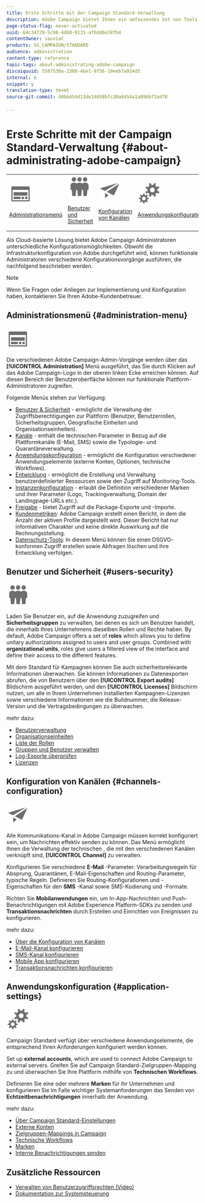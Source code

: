 ```yaml
---
title: Erste Schritte mit der Campaign Standard-Verwaltung
description: Adobe Campaign bietet Ihnen ein umfassendes Set von Tools zur Administration der Anwendung. Hier erfahren Sie, wie Sie Benutzer verwalten und Kanäle konfigurieren können.
page-status-flag: never-activated
uuid: 64c34729-5c98-4db0-9131-af6dd0e78fb4
contentOwner: sauviat
products: SG_CAMPAIGN/STANDARD
audience: administration
content-type: reference
topic-tags: about-administrating-adobe-campaign
discoiquuid: 5587530a-2308-4be1-9f56-19eeb7a924d5
internal: n
snippet: y
translation-type: tm+mt
source-git-commit: 40bb454d13de14658bfc30a6454a1a896bf3ad70

---
```



# Erste Schritte mit der Campaign Standard-Verwaltung {#about-administrating-adobe-campaign}

<table>
<tr><td><img src="assets/do-not-localize/icon_menu.svg" width="60px"><p><a href="#administration-menu">Administrationsmenü</a></p></td>
<td><img src="assets/do-not-localize/icon_users.svg" width="60px"><p><a href="#users-security">Benutzer und Sicherheit</a></p></td>
<td><img src="assets/do-not-localize/icon_channels.svg" width="60px"><p><a href="#channels-configuration">Konfiguration von Kanälen</a></p></td>
<td><img src="assets/do-not-localize/icon_settings.svg" width="60px"><p><a href="#application-settings">Anwendungskonfiguration</a></p></td></tr>
</table>

Als Cloud-basierte Lösung bietet Adobe Campaign Administratoren unterschiedliche Konfigurationsmöglichkeiten. Obwohl die Infrastrukturkonfiguration von Adobe durchgeführt wird, können funktionale Administratoren verschiedene Konfigurationsvorgänge ausführen, die nachfolgend beschrieben werden.

>[!NOTE]
>
>Wenn Sie Fragen oder Anliegen zur Implementierung und Konfiguration haben, kontaktieren Sie Ihren Adobe-Kundenbetreuer.

## Administrationsmenü {#administration-menu}

<img src="assets/do-not-localize/icon_menu.svg" width="60px">

Die verschiedenen Adobe Campaign-Admin-Vorgänge werden über das **[!UICONTROL Administration]** Menü ausgeführt, das Sie durch Klicken auf das Adobe Campaign-Logo in der oberen linken Ecke erreichen können. Auf diesen Bereich der Benutzeroberfläche können nur funktionale Plattform-Administratoren zugreifen.

Folgende Menüs stehen zur Verfügung:

* [Benutzer &amp; Sicherheit](../../administration/using/about-access-management.md) - ermöglicht die Verwaltung der Zugriffsberechtigungen zur Plattform (Benutzer, Benutzerrollen, Sicherheitsgruppen, Geografische Einheiten und Organisationseinheiten).
* [Kanäle](../../administration/using/about-channel-configuration.md) - enthält die technischen Parameter in Bezug auf die Plattformkanäle (E-Mail, SMS) sowie die Typologie- und Quarantäneverwaltung.
* [Anwendungskonfiguration](../../administration/using/external-accounts.md) - ermöglicht die Konfiguration verschiedener Anwendungselemente (externe Konten, Optionen, technische Workflows).
* [Entwicklung](../../developing/using/data-model-concepts.md) - ermöglicht die Erstellung und Verwaltung benutzerdefinierter Ressourcen sowie den Zugriff auf Monitoring-Tools.
* [Instanzenkonfiguration](../../administration/using/branding.md) - erlaubt die Definition verschiedener Marken und ihrer Parameter (Logo, Trackingverwaltung, Domain der Landingpage-URLs etc.).
* [Freigabe](../../automating/using/managing-packages.md) - bietet Zugriff auf die Package-Exporte und -Importe.
* [Kundenmetriken](../../audiences/using/active-profiles.md): Adobe Campaign erstellt einen Bericht, in dem die Anzahl der aktiven Profile dargestellt wird. Dieser Bericht hat nur informativen Charakter und keine direkte Auswirkung auf die Rechnungsstellung.
* [Datenschutz-Tools](https://docs.campaign.adobe.com/doc/standard/getting_started/de/ACS_GDPR.html): In diesem Menü können Sie einen DSGVO-konformen Zugriff erstellen sowie Abfragen löschen und ihre Entwicklung verfolgen.

## Benutzer und Sicherheit {#users-security}

<img src="assets/do-not-localize/icon_users.svg"  width="60px">

Laden Sie Benutzer ein, auf die Anwendung zuzugreifen und **Sicherheitsgruppen** zu verwalten, bei denen es sich um Benutzer handelt, die innerhalb Ihres Unternehmens dieselben Rollen und Rechte haben. By default, Adobe Campaign offers a set of **roles** which allows you to define unitary authorizations assigned to users and user groups. Combined with **organizational units**, roles give users a filtered view of the interface and define their access to the different features.

Mit dem Standard für Kampagnen können Sie auch sicherheitsrelevante Informationen überwachen. Sie können Informationen zu Datenexporten abrufen, die von Benutzern über den **[!UICONTROL Export audits]** Bildschirm ausgeführt werden, und den **[!UICONTROL Licenses]** Bildschirm nutzen, um alle in Ihrem Unternehmen installierten Kampagnen-Lizenzen sowie verschiedene Informationen wie die Buildnummer, die Release-Version und die Vertragsbedingungen zu überwachen.

mehr dazu:

* [Benutzerverwaltung](../../administration/using/users-management.md)
* [Organisationseinheiten](../../administration/using/organizational-units.md)
* [Liste der Rollen](../../administration/using/list-of-roles.md)
* [Gruppen und Benutzer verwalten](../../administration/using/managing-groups-and-users.md)
* [Log-Exporte überprüfen](../../administration/using/auditing-export-logs.md)
* [Lizenzen](../../administration/using/licenses.md)

## Konfiguration von Kanälen {#channels-configuration}

<img src="assets/do-not-localize/icon_channels.svg" width="60px">

Alle Kommunikations-Kanal in Adobe Campaign müssen korrekt konfiguriert sein, um Nachrichten effektiv senden zu können. Das Menü ermöglicht Ihnen die Verwaltung der technischen , die mit den verschiedenen Kanälen verknüpft sind, **[!UICONTROL Channel]** zu verwalten.

Konfigurieren Sie verschiedene **E-Mail** -Parameter: Verarbeitungsregeln für Absprung, Quarantänen, E-Mail-Eigenschaften und Routing-Parameter, typische Regeln. Definieren Sie Routing-Konfigurationen und -Eigenschaften für den **SMS** -Kanal sowie SMS-Kodierung und -Formate.

Richten Sie **Mobilanwendungen** ein, um In-App-Nachrichten und Push-Benachrichtigungen mit Adobe Experience Platform-SDKs zu senden und **Transaktionsnachrichten** durch Erstellen und Einrichten von Ereignissen zu konfigurieren.

mehr dazu:

* [Über die Konfiguration von Kanälen](../../administration/using/about-channel-configuration.md)
* [E-Mail-Kanal konfigurieren](../../administration/using/configuring-email-channel.md)
* [SMS-Kanal konfigurieren](../../administration/using/configuring-sms-channel.md)
* [Mobile App konfigurieren](../../administration/using/configuring-a-mobile-application.md)
* [Transaktionsnachrichten konfigurieren](../../administration/using/configuring-transactional-messaging.md)

## Anwendungskonfiguration {#application-settings}

<img src="assets/do-not-localize/icon_settings.svg" width="60px">

Campaign Standard verfügt über verschiedene Anwendungselemente, die entsprechend Ihren Anforderungen konfiguriert werden können.

Set up **external accounts**, which are used to connect Adobe Campaign to external servers. Greifen Sie auf Campaign Standard-Zielgruppen-Mapping zu und überwachen Sie Ihre Plattform mithilfe von **Technischen Workflows**.

Definieren Sie eine oder mehrere **Marken** für Ihr Unternehmen und konfigurieren Sie im Falle wichtiger Systemanforderungen das Senden von **Echtzeitbenachrichtigungen** innerhalb der Anwendung.

mehr dazu:

* [Über Campaign Standard-Einstellungen](../../administration/using/about-campaign-standard-settings.md)
* [Externe Konten](../../administration/using/external-accounts.md)
* [Zielgruppen-Mappings in Campaign](../../administration/using/target-mappings-in-campaign.md)
* [Technische Workflows](../../administration/using/technical-workflows.md)
* [Marken](../../administration/using/branding.md)
* [Interne Benachrichtigungen senden](../../administration/using/sending-internal-notifications.md)

## Zusätzliche Ressourcen

* [Verwalten von Benutzerzugriffsrechten (Video)](https://docs.adobe.com/content/help/en/campaign-standard-learn/tutorials/administrating/managing-user-access-rights.html)
* [Dokumentation zur Systemsteuerung](https://docs.adobe.com/content/help/de-DE/control-panel/using/control-panel-home.html)
